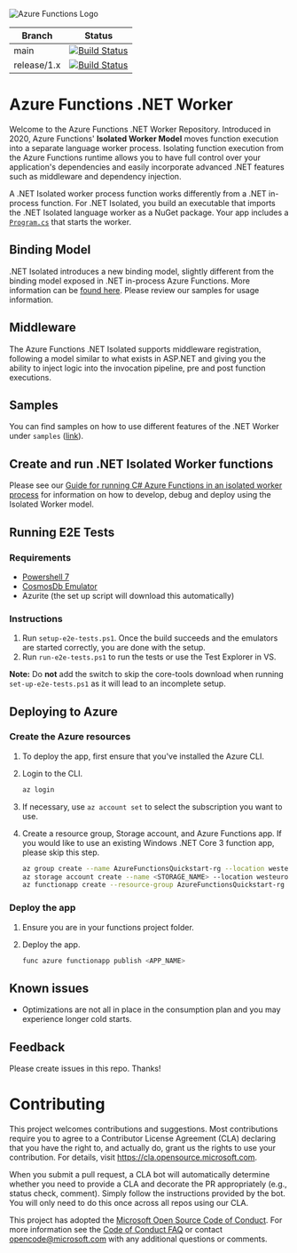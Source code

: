 ![Azure Functions Logo](https://raw.githubusercontent.com/Azure/azure-functions-cli/master/src/Azure.Functions.Cli/npm/assets/azure-functions-logo-color-raster.png)

|Branch|Status|
|---|---|
|main|[![Build Status](https://azfunc.visualstudio.com/Azure%20Functions/_apis/build/status/.NET%20Worker/.NET%20Worker?branchName=main)](https://azfunc.visualstudio.com/Azure%20Functions/_build/latest?definitionId=45&branchName=main)|
|release/1.x|[![Build Status](https://azfunc.visualstudio.com/Azure%20Functions/_apis/build/status/.NET%20Worker/.NET%20Worker?branchName=release%2F1.x)](https://azfunc.visualstudio.com/Azure%20Functions/_build/latest?definitionId=45&branchName=release%2F1.x)|


# Azure Functions .NET Worker

Welcome to the Azure Functions .NET Worker Repository. Introduced in 2020, Azure Functions' **Isolated Worker Model** moves function execution into a separate language worker process. Isolating function execution from the Azure Functions runtime allows you to have full control over your application's dependencies and easily incorporate advanced .NET features such as middleware and dependency injection.

A .NET Isolated worker process function works differently from a .NET in-process function. For .NET Isolated, you build an executable that imports the .NET Isolated language worker as a NuGet package. Your app includes a [`Program.cs`](samples/FunctionApp/Program.cs) that starts the worker.

## Binding Model

.NET Isolated introduces a new binding model, slightly different from the binding model exposed in .NET in-process Azure Functions. More information can be [found here](https://github.com/Azure/azure-functions-dotnet-worker/wiki/.NET-Worker-bindings). Please review our samples for usage information.

## Middleware

The Azure Functions .NET Isolated supports middleware registration, following a model similar to what exists in ASP.NET and giving you the ability to inject logic into the invocation pipeline, pre and post function executions.

## Samples

You can find samples on how to use different features of the .NET Worker under `samples` ([link](https://github.com/Azure/azure-functions-dotnet-worker/tree/main/samples)).

## Create and run .NET Isolated Worker functions

Please see our [Guide for running C# Azure Functions in an isolated worker process](https://learn.microsoft.com/en-us/azure/azure-functions/dotnet-isolated-process-guide) for information on how to develop, debug and deploy using the Isolated Worker model.

## Running E2E Tests

### Requirements

- [Powershell 7](https://docs.microsoft.com/en-us/powershell/scripting/install/installing-powershell-on-windows?view=powershell-7.2)
- [CosmosDb Emulator](https://docs.microsoft.com/en-us/azure/cosmos-db/local-emulator?tabs=ssl-netstd21)
- Azurite (the set up script will download this automatically)

### Instructions

1. Run `setup-e2e-tests.ps1`. Once the build succeeds and the emulators are started correctly, you are done with the setup.
1. Run `run-e2e-tests.ps1` to run the tests or use the Test Explorer in VS.

**Note:** Do **not** add the switch to skip the core-tools download when running `set-up-e2e-tests.ps1` as it will lead to an incomplete setup. 

## Deploying to Azure

### Create the Azure resources

1. To deploy the app, first ensure that you've installed the Azure CLI. 

2. Login to the CLI.

    ```bash
    az login
    ```

3. If necessary, use `az account set` to select the subscription you want to use.
  
4. Create a resource group, Storage account, and Azure Functions app. If you would like to use an existing Windows .NET Core 3 function app, please skip this step.

    ```bash
    az group create --name AzureFunctionsQuickstart-rg --location westeurope
    az storage account create --name <STORAGE_NAME> --location westeurope --resource-group AzureFunctionsQuickstart-rg --sku Standard_LRS
    az functionapp create --resource-group AzureFunctionsQuickstart-rg --consumption-plan-location westeurope --runtime dotnet-isolated --functions-version 3 --name <APP_NAME> --storage-account <STORAGE_NAME>
    ```

### Deploy the app

1. Ensure you are in your functions project folder.
2. Deploy the app.

    ```bash
    func azure functionapp publish <APP_NAME>
    ```

## Known issues

* Optimizations are not all in place in the consumption plan and you may experience longer cold starts.

## Feedback

Please create issues in this repo. Thanks!

# Contributing

This project welcomes contributions and suggestions.  Most contributions require you to agree to a
Contributor License Agreement (CLA) declaring that you have the right to, and actually do, grant us
the rights to use your contribution. For details, visit https://cla.opensource.microsoft.com.

When you submit a pull request, a CLA bot will automatically determine whether you need to provide
a CLA and decorate the PR appropriately (e.g., status check, comment). Simply follow the instructions
provided by the bot. You will only need to do this once across all repos using our CLA.

This project has adopted the [Microsoft Open Source Code of Conduct](https://opensource.microsoft.com/codeofconduct/).
For more information see the [Code of Conduct FAQ](https://opensource.microsoft.com/codeofconduct/faq/) or
contact [opencode@microsoft.com](mailto:opencode@microsoft.com) with any additional questions or comments.
